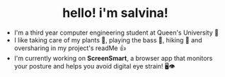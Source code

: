 

<!--
**salvinax/salvinax** is a ✨ _special_ ✨ repository because its `README.md` (this file) appears on your GitHub profile.

Here are some ideas to get you started:

- 🔭 I’m currently working on ...
- 🌱 I’m currently learning ...
- 👯 I’m looking to collaborate on ...
- 🤔 I’m looking for help with ...
- 💬 Ask me about ...
- 📫 How to reach me: ...
- 😄 Pronouns: ...
- ⚡ Fun fact: ...
-->
<h1 align='center'>hello! i'm salvina!</h1>


- I'm a third year computer engineering student at Queen's University 👑
- I like taking care of my plants 🌱, playing the bass 🎸, hiking 🌲 and oversharing in my project's readMe 👍
- I'm currently working on **ScreenSmart**, a browser app that monitors your posture and helps you avoid digital eye strain! 🖥️👁️
